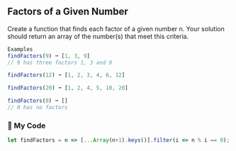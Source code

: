## Factors of a Given Number

Create a function that finds each factor of a given number n. Your solution should return an array of the number(s) that meet this criteria.
```js
Examples
findFactors(9) ➞ [1, 3, 9]
// 9 has three factors 1, 3 and 9

findFactors(12) ➞ [1, 2, 3, 4, 6, 12]

findFactors(20) ➞ [1, 2, 4, 5, 10, 20]

findFactors(0) ➞ []
// 0 has no factors
```
### :palm_tree: My Code
```js
let findFactors = n => [...Array(n+1).keys()].filter(i => n % i == 0);
```
